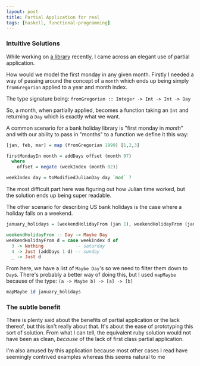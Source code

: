 ```yaml
---
layout: post
title: Partial Application for real
tags: [haskell, functional-programming]
---
```


### Intuitive Solutions

While working on [a library](http://github.com/tippenein/BankHoliday) recently, I came across an elegant use of partial application.

How would we model the first monday in any given month. Firstly I needed a
way of passing around the concept of a `month` which ends up being simply
`fromGregorian` applied to a year and month index.

The type signature being: `fromGregorian :: Integer -> Int -> Int -> Day`

So, a month, when partially applied, becomes a function taking an `Int` and
returning a `Day` which is exactly what we want.

A common scenario for a bank holiday library is "first monday in *month*" and
with our ability to pass in "months" to a function we define it this way:

``` haskell
[jan, feb, mar] = map (fromGregorian 1999) [1,2,3]

firstMondayIn month = addDays offset (month 07)
  where
    offset = negate (weekIndex (month 02))

weekIndex day = toModifiedJulianDay day `mod` 7
```

The most difficult part here was figuring out how Julian time worked, but the
solution ends up being super readable.

The other scenario for describing US bank holidays is the case where a holiday
falls on a weekend.

``` haskell
january_holidays = [weekendHolidayFrom (jan 1), weekendHolidayFrom (jan 20)]

weekendHolidayFrom :: Day -> Maybe Day
weekendHolidayFrom d = case weekIndex d of
  3 -> Nothing            -- saturday
  4 -> Just (addDays 1 d) -- sunday
  _ -> Just d
```

From here, we have a list of `Maybe Day`'s so we need to filter them down to
`Day`s. There's probably a better way of doing this, but I used `mapMaybe`
because of the type: `(a -> Maybe b) -> [a] -> [b]`

``` haskell
mapMaybe id january_holidays
```

### The subtle benefit

There is plenty said about the benefits of partial application or the lack
thereof, but this isn't really about that. It's about the ease of prototyping
this sort of solution. From what I can tell, the equivalent ruby solution would
not have been as clean, _because_ of the lack of first class partial
application.

I'm also amused by this application because most other cases I read have
seemingly contrived examples whereas this seems natural to me

